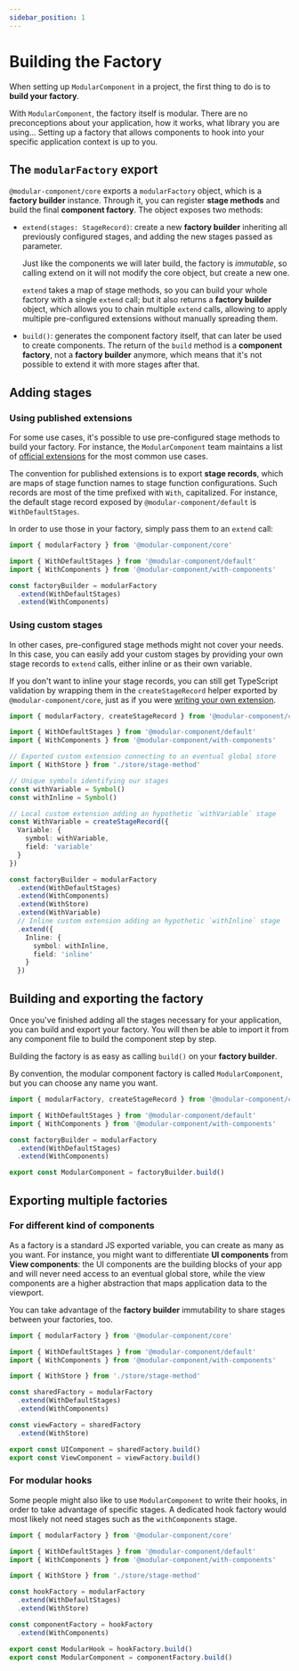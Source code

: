 ```yaml
---
sidebar_position: 1
---
```


# Building the Factory

When setting up `ModularComponent` in a project, the first thing to do is to **build your factory**.

With `ModularComponent`, the factory itself is modular. There are no preconceptions about your application,
how it works, what library you are using...
Setting up a factory that allows components to hook into your specific application context is up to you.

## The `modularFactory` export

`@modular-component/core` exports a `modularFactory` object, which is a **factory builder** instance. Through it, you can register
**stage methods** and build the final **component factory**. The object exposes two methods:

- `extend(stages: StageRecord)`: create a new **factory builder** inheriting all previously configured stages, and adding the new stages
  passed as parameter.

  Just like the components we will later build, the factory is _immutable_, so calling extend on it will not modify the core object, but create a new one.

  `extend` takes a map of stage methods, so you can build your whole factory with a single `extend` call; but it also returns a **factory builder** object,
  which allows you to chain multiple `extend` calls, allowing to apply multiple pre-configured extensions without manually spreading them.

- `build()`: generates the component factory itself, that can later be used to create components. The return of the `build` method is a **component factory**, not a **factory builder** anymore, which means that it's not possible to extend it with more stages after that.

## Adding stages

### Using published extensions

For some use cases, it's possible to use pre-configured stage methods to build your factory. For instance, the `ModularComponent` team maintains a list of
[official extensions](../extensions/official/official.md) for the most common use cases.

The convention for published extensions is to export **stage records**, which are maps of stage function names to stage function configurations.
Such records are most of the time prefixed with `With`, capitalized. For instance, the default stage record exposed by `@modular-component/default` 
is `WithDefaultStages`.

In order to use those in your factory, simply pass them to an `extend` call:

```ts
import { modularFactory } from '@modular-component/core'

import { WithDefaultStages } from '@modular-component/default'
import { WithComponents } from '@modular-component/with-components'

const factoryBuilder = modularFactory
  .extend(WithDefaultStages)
  .extend(WithComponents)
```

### Using custom stages

In other cases, pre-configured stage methods might not cover your needs. In this case, you can easily add your custom stages by providing your own
stage records to `extend` calls, either inline or as their own variable. 

If you don't want to inline your stage records, you can still get TypeScript validation by wrapping them in the `createStageRecord` helper exported by
`@modular-component/core`, just as if you were [writing your own extension](../extensions/writing-extensions.md).


```ts
import { modularFactory, createStageRecord } from '@modular-component/core'

import { WithDefaultStages } from '@modular-component/default'
import { WithComponents } from '@modular-component/with-components'

// Exported custom extension connecting to an eventual global store
import { WithStore } from './store/stage-method'

// Unique symbols identifying our stages
const withVariable = Symbol()
const withInline = Symbol()

// Local custom extension adding an hypothetic `withVariable` stage
const WithVariable = createStageRecord({
  Variable: {
    symbol: withVariable,
    field: 'variable'
  }
})

const factoryBuilder = modularFactory
  .extend(WithDefaultStages)
  .extend(WithComponents)
  .extend(WithStore)
  .extend(WithVariable)
  // Inline custom extension adding an hypothetic `withInline` stage
  .extend({
    Inline: {
      symbol: withInline,
      field: 'inline'
    }
  })
```

## Building and exporting the factory

Once you've finished adding all the stages necessary for your application, you can build and export your factory.
You will then be able to import it from any component file to build the component step by step.

Building the factory is as easy as calling `build()` on your **factory builder**.

By convention, the modular component factory is called `ModularComponent`, but you can choose any name you want.

```ts
import { modularFactory, createStageRecord } from '@modular-component/core'

import { WithDefaultStages } from '@modular-component/default'
import { WithComponents } from '@modular-component/with-components'

const factoryBuilder = modularFactory
  .extend(WithDefaultStages)
  .extend(WithComponents)

export const ModularComponent = factoryBuilder.build()
```

## Exporting multiple factories

### For different kind of components

As a factory is a standard JS exported variable, you can create as many as you want. For instance, you might want to differentiate **UI components**
from **View components**: the UI components are the building blocks of your app and will never need access to an eventual global store, 
while the view components are a higher abstraction that maps application data to the viewport.

You can take advantage of the **factory builder** immutability to share stages between your factories, too.

```ts
import { modularFactory } from '@modular-component/core'

import { WithDefaultStages } from '@modular-component/default'
import { WithComponents } from '@modular-component/with-components'

import { WithStore } from './store/stage-method'

const sharedFactory = modularFactory
  .extend(WithDefaultStages)
  .extend(WithComponents)

const viewFactory = sharedFactory
  .extend(WithStore)

export const UIComponent = sharedFactory.build()
export const ViewComponent = viewFactory.build()
```

### For modular hooks

Some people might also like to use `ModularComponent` to write their hooks, in order to take advantage of specific stages.
A dedicated hook factory would most likely not need stages such as the `withComponents` stage.

```ts
import { modularFactory } from '@modular-component/core'

import { WithDefaultStages } from '@modular-component/default'
import { WithComponents } from '@modular-component/with-components'

import { WithStore } from './store/stage-method'

const hookFactory = modularFactory
  .extend(WithDefaultStages)
  .extend(WithStore)

const componentFactory = hookFactory
  .extend(WithComponents)

export const ModularHook = hookFactory.build()
export const ModularComponent = componentFactory.build()
```

